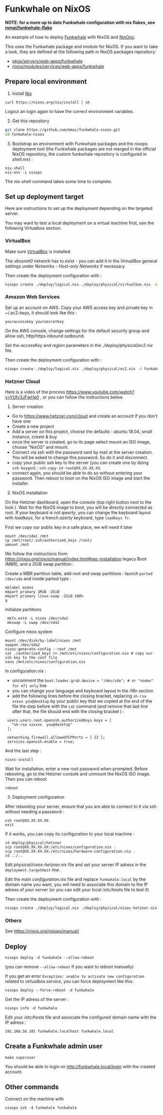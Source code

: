 # Funkwhale on NixOS

**NOTE: for a more up to date Funkwhale configuration with nix flakes, see [mmai/funkwhale-flake](https://github.com/mmai/funkwhale-flake)**

An example of how to deploy [Funkwhale](https://funkwhale.audio/) with NixOS and [NixOps](https://nixos.org/nixops/).

This uses the Funkwhale package and module for NixOS. If you want to take a look, they are defined at the following path in NixOS packages repository:
- [pkgs/servers/web-apps/funkwhale](https://github.com/mmai/nixpkgs/tree/funkwhale/pkgs/servers/web-apps/funkwhale)
- [nixos/modules/services/web-apps/funkwhale](https://github.com/mmai/nixpkgs/tree/funkwhale/nixos/modules/services/web-apps/funkwhale.nix)

## Prepare local environment 

1. Install [Nix](https://nixos.org/nix/)

  ```
  curl https://nixos.org/nix/install | sh
  ```

  Logout an login again to have the correct environment variables.
  
2. Get this repository

  ```bash
  git clone https://github.com/mmai/funkwhale-nixos.git
  cd funkwhale-nixos
  ```
  
3. Bootstrap an environment with Funkwhale packages and the _nixops_ deployment tool (the Funkwhale packages are not merged in the official NixOS repository, the custom funkwhale repository is configured in _shell.nix_) :

  ```
  nix-shell
  nix-env -i nixops
  ```

  The nix-shell command takes some time to complete.

## Set up deployment target

Here are instructions to set up the deployment depending on the targeted server.

You may want to test a local deployment on a virtual machine first, see the following Virtualbox section. 

### VirtualBox

Make sure [VirtualBox](https://www.virtualbox.org/) is installed.

The _vboxnet0_ network has to exist - you can add it in the VirtualBox general settings under _Networks - Host-only Networks_ if necessary.

Then create the deployment configuration with :

```bash
nixops create ./deploy/logical.nix ./deploy/physical/virtualbox.nix -d funkwhale
```

### Amazon Web Services

Set up an account on AWS. Copy your AWS access key and private key in ~/.ac2-keys, it should look like this :

```
youraccesskey yoursecretkey
```

On the AWS console, change settings for the default security group and allow ssh, http/https  inbound outbound.

Set the _accessKey_ and _region_ parameters in the _./deploy/physical/ec2.nix_ file.

Then create the deployment configuration with :

```bash
nixops create ./deploy/logical.nix ./deploy/physical/ec2.nix -d funkwhale
```
### Hetzner Cloud

Here is a video of the process https://www.youtube.com/watch?v=YUfv3JFwHe0 , or you can follow the instructions below.

1. Server creation

  - Go to https://www.hetzner.com/cloud and create an account if you don't have one
  - Create a new project 
  - Add a server on this project, choose the defaults : ubuntu 18.04, small instance, create & buy
  - once the server is created, go to its page select mount an ISO image, choose "NixOS" and mount.
  - Connect via ssh with the password sent by mail at the server creation. You will be asked to change this password. So do it and disconnect.
  - copy your public ssh key to the server (you can create one by doing `ssh-keygen`) : `ssh-copy-id root@XX.XX.XX.XX`.
  - connect again, you should be able to do so without entering your password. Then reboot to boot on the NixOS ISO image and start the installer.

2. NixOS installation

On the Hetzner dashboard, open the console (top right button next to the lock ). Wait for the NixOS image to boot, you will be directly connected as root. 
If your keyboard is not _qwerty_, you can change the keyboard layout with _loadkeys_, for a french _azerty_ keyboard, type `loadkeys fr`.

First we copy our public key in a safe place, we will need it later 
  ```
  mount /dev/sda1 /mnt
  cp /mnt/root/.ssh/authorized_keys /root/
  umount /mnt
  ```

We follow the instructions from https://nixos.org/nixos/manual/index.html#sec-installation legacy Boot (MBR), and a 2GiB swap partition :

Create a MBR partition table, add root and swap partitions : launch `parted /dev/sda` and inside parted type :
    
    mklabel msdos
    mkpart primary 1MiB -2GiB
    mkpart primary linux-swap -2GiB 100%
    q
   
Initialize partitions

     mkfs.ext4 -L nixos /dev/sda1
     mkswap -L swap /dev/sda2


Configure nixos system

    mount /dev/disk/by-label/nixos /mnt
    swapon /dev/sda2
    nixos-generate-config --root /mnt
    cat ./authorized_keys >> /mnt/etc/nixos/configuration.nix # copy our ssh key to the conf file
    nano /mnt/etc/nixos/configuration.nix

In configuration.nix :
    
   - uncomment the `boot.loader.grub.device = "/dev/sda"; # or "nodev" for efi only` line
   - you can change your language and keyboard layout in the _i18n_ section
   - add the following lines before the closing bracket, replacing `sh-rsa xxxxx you@desktop` by your public key that we copied at the end of the file the step before with the `cat` command  (and remove that last line after that, the file should end with the closing bracket ) :
   
   ``` 
    users.users.root.openssh.authorizedKeys.keys = [
      "sh-rsa xxxxxx  you@desktop"
    ];

    networking.firewall.allowedTCPPorts = [ 22 ];
    services.openssh.enable = true;
  ```

And the last step :
  
  ```
  nixos-install
  ```
  
Wait for installation, enter a new root password when prompted.
Before rebooting, go to the Hetzner console and unmount the NixOS ISO image. Then you can reboot 
  
  ```
  reboot
  ```

3. Deployment configuration

After rebooting your server, ensure that you are able to connect to it via ssh without needing a password :
```
ssh root@XX.XX.XX.XX
exit
```

If it works, you can copy its configuration to your local machine :
```
cd deploy/physical/hetzner
scp root@XX.XX.XX.XX:/etc/nixos/configuration.nix .
scp root@XX.XX.XX.XX:/etc/nixos/hardware-configuration.nix .
cd ../..
```

Edit _physical/nixos-hetzner.nix_ file and set your server IP adress in the `deployment.targetHost` line.

Edit the main _configuration.nix_ file and replace `funkwhale.local` by the domain name you want, you will need to associate this domain to the IP adress of your server (or you can edit your local _/etc/hosts_ file to test it)

Then create the deployment configuration with :

```bash
nixops create ./deploy/logical.nix ./deploy/physical/nixos-hetzner.nix -d funkwhale
```

### Others

See https://nixos.org/nixops/manual/

## Deploy

```
nixops deploy -d funkwhale --allow-reboot
```

(you can remove `--allow-reboot` if you want to reboot manually)

If you get an error `Exception: unable to activate new configuration` related to _virtualbox.service_, you can force deployment like this: 

```
nixops deploy --force-reboot -d funkwhale
```

Get the IP adress of the server :
```
nixops info -d funkwhale
```

Edit your _/etc/hosts_ file and associate the configured domain name with the IP adress :
```
192.168.56.101 funkwhale.localhost funkwhale.local
```

## Create a Funkwhale admin user

```
make superuser
```

You should be able to login on http://funkwhale.local/login with the created account.

## Other commands

Connect on the machine with
```
nixops ssh -d funkwhale funkwhale
```

